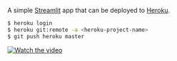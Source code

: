 A simple [Streamlit](https://streamlit.io) app that can be deployed to [Heroku](https://heroku.com).

```bash
$ heroku login
$ heroku git:remote -a <heroku-project-name>
$ git push heroku master
```


[![Watch the video](https://i.imgur.com/vKb2F1B.png)](https://youtu.be/vt5fpE0bzSY)
